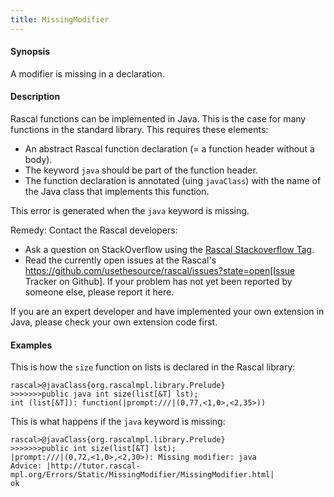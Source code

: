 ```yaml
---
title: MissingModifier
---
```


#### Synopsis

A modifier is missing in a declaration.

#### Description

Rascal functions can be implemented in Java. This is the case for many functions in the standard library.
This requires these elements:

*  An abstract Rascal function declaration (= a function header without a body).
*  The keyword `java` should be part of the function header.
*  The function declaration is annotated (uing `javaClass`) with the name of the Java class that implements this function.


This error is generated when the `java` keyword is missing.

Remedy: Contact the Rascal developers:

*  Ask a question on StackOverflow using the [Rascal Stackoverflow Tag](http://stackoverflow.com/questions/tagged/rascal).
*  Read the currently open issues at the Rascal's https://github.com/usethesource/rascal/issues?state=open[Issue Tracker on Github]. If your problem has not yet been reported by someone else, please report it here.


If you are an expert developer and have implemented your own extension in Java, please check your own extension code first.


#### Examples

This is how the `size` function on lists is declared in the Rascal library:

```rascal-shell
rascal>@javaClass{org.rascalmpl.library.Prelude}
>>>>>>>public java int size(list[&T] lst);
int (list[&T]): function(|prompt:///|(0,77,<1,0>,<2,35>))
```

This is what happens if the `java` keyword is missing:

```rascal-shell
rascal>@javaClass{org.rascalmpl.library.Prelude}
>>>>>>>public int size(list[&T] lst);
|prompt:///|(0,72,<1,0>,<2,30>): Missing modifier: java
Advice: |http://tutor.rascal-mpl.org/Errors/Static/MissingModifier/MissingModifier.html|
ok
```


